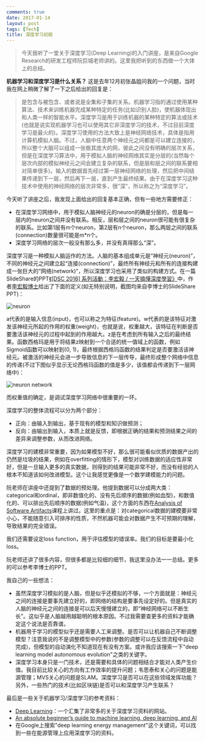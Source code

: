 ```yaml
---
comments: true
date: 2017-01-14
layout: post
tags: [Tech]
title: 深度学习初窥
---
```


> 今天我听了一堂关于深度学习(Deep Learning)的入门讲座，是来自Google Research的研发工程师阮巨城老师讲的。这里我把听到的东西做一个大体上的总结。

**机器学习和深度学习是什么关系？** 这是去年12月初张晶姐问我的一个问题，当时我在网上稍微了解了一下之后给出的回复是：

> 是包含与被包含、或者说是全集和子集的关系。机器学习指的通过使用某种算法、技术来训练机器完成某种特定的任务(比如识别人脸)，使机器体现出和人类一样的智能水平。深度学习是用于训练机器的某种特定的算法或技术(也就是说实现机器学习也可以使用其它非深度学习的技术，不过目前深度学习是最火的)。深度学习使用的方法大致上是神经网络技术，具体是指用计算机模拟人脑。不过，人脑中任意两个神经元之间都是可以建立连接的，所以整个大脑可以组成一张极其庞大的网，彼此之间没有明确的层次关系，但是在深度学习算法中，用于模拟人脑的神经网络其实是分层的(当然每个层次内部的模拟神经元之间会建立复杂的联系，但是层和层之间的联系要相对简单很多)。输入的数据首先经过第一层神经网络的处理，然后把中间结果传递到下一层，然后再下一层，直到产生最终结果。由于在深度学习这种技术中使用的神经网络的层次非常多，很“深”，所以称之为“深度学习”。

今天听了讲座之后，我发现上面给出的回复基本正确，但有一些地方需要修正：

- 在深度学习网络中，用于模拟人脑神经元的neuron的确是分层的，但是每一层内的neuron之间并没有联系。相反，层和层之间的neuron很可能有很复杂的联系。比如第1层有m个neuron，第2层有n个neuron，那么两层之间的联系(connection)数量很可能是m*n个。
- 深度学习网络的层次一般没有那么多，并没有真得那么“深”。

深度学习是一种模拟人脑运作的方法。人脑的基本组成单元是“神经元(neuron)”，不同的神经元之间建立起“连接(connection)”，最终所有神经元和所有的连接构建成一张巨大的“网络(network)”，所以深度学习也采用了类似的构建方式。在一篇SlideShare的PPT[《[DSC 2016] 系列活動：李宏毅 / 一天搞懂深度學習》](http://www.slideshare.net/tw_dsconf/ss-62245351)中，作者[李宏毅博士](http://speech.ee.ntu.edu.tw/~tlkagk/)给出了下面的定义(如无特别说明，截图均来自李博士的SlideShare PPT)：

![neuron](https://raw.githubusercontent.com/yaobinwen/yaobinwen.github.io/master/images/posts/2017/01-14/01_neuron.png)

a代表的是输入信息(input)，也可以称之为特征(feature)。w代表的是该特征对激发该神经元所起的作用的权重(weight)，也就是说，权重越大，该特征在判断是否要激活该神经元的过程中起到的作用越大。z是在考虑到所有输入之后的最终结果。函数西格玛是用于将结果z映射到一个合适的统一值域上的函数，例如Sigmoid函数可以映射到(0, 1)，最终根据西格玛函数的结果判定是否要激活该神经元。被激活的神经元会进一步导致信息的下一层传导，最终形成整个网络中信息的传递(不过下图似乎显示无论西格玛函数的值是多少，该值都会传递到下一层网络中)：

![neuron network](https://raw.githubusercontent.com/yaobinwen/yaobinwen.github.io/master/images/posts/2017/01-14/02_neuro_network.png)

而权重值的确定，是调试深度学习网络中很重要的一环。

深度学习的整体流程可以分为两个部分：

- 正向：由输入到输出，基于现有的模型和知识做预测；
- 反向：由输出到输入，本质上就是反馈，即根据正确的结果和预测结果之间的差异来调整参数，从而改进网络。

深度学习的建模非常重要，因为如果模型不好，那么很可能看似优质的数据产出的仍然是垃圾的结果，例如在overfitting的情形下，模型对训练数据的适应性非常好，但是一旦输入更多的真实数据，则得到的结果可能非常不好，而没有经验的人根本不知道该如何改进模型。这个让我感觉更像是一个数学建模能力的问题。

阮老师在讲座中还提到了数据的预处理。他提到数据可以分成两大类：categorical和ordinal，即非数值化的、没有先后顺序的数据(例如血型)，和数值化的、可以排出先后顺序的数据(例如气温)，这个方面的东西在[Analysis of Software Artifacts](http://mse.isri.cmu.edu/software-engineering/Courses/17-654-analysis-of-software-artifacts.html)课程上讲过。这里的重点是：对categorical数据的建模要非常小心，不能随意引入可排序的性质，不然机器可能会对数据产生不可预期的理解，导致结果的完全错误。

我们还需要设定loss function，用于评估模型的错误率。我们的目标是要最小化loss。

阮老师还讲了很多内容，但很多都是比较细的细节，我这里没办法一一总结。更多的可以参考李博士的PPT。

我自己的一些想法：

- 虽然深度学习模拟的是人脑，但是似乎还模拟的不够，一个方面就是：神经元之间的连接是要事先建立好的，即网络的结构是要事先设定好的。但是真实的人脑的神经元之间的连接是可以后天慢慢建立的，即“神经网络可以不断生长”。这似乎是人脑越用越聪明的根本原因。不过我需要查更多的资料才能确定这个说法是否靠谱。
- 机器用于学习的模型似乎还是需要人工来调整。是否可以让机器自己不断调整模型？注意我说的不是调整模型中的参数(参数的调整可以在反馈流程中自动完成)，但模型的自动演化不知道现在有没有方案。或许我应该搜索一下"deep learning model autonomous evolution"之类的关键字。
- 深度学习本身只是一门技术，还是需要和具体的问题相结合才能对人类产生价值。我目前比较关心的方向有工作效率的提升问题；韦思泰和关心的问题是能源管理；MVS关心的问题是SLAM。深度学习是否可以在这些领域发挥功能？另外，一些热门的技术(比如区块链)是否可以和深度学习产生联系？

最后是一些关于机器学习/深度学习的参考资料：

- [Deep Learning](http://deeplearning.net/)：一个汇集了非常多的关于深度学习资料的网站。
- [An absolute beginner’s guide to machine learning, deep learning, and AI](https://www.techinasia.com/ai-machine-deep-learning)
- 在Google上搜索"deep learning energy management"这个关键词，可以找到一些在能源管理上应用深度学习的资料。
